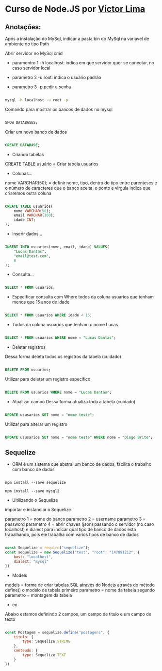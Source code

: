 # Curso de Node.JS por [Victor Lima](https://www.youtube.com/@GuiadoProgramador)

## Anotações:

Após a instalação do MySql, indicar a pasta bin do MySql na variavel de ambiente do tipo Path

Abrir servidor no MySql cmd

- paramentro 1 
-h localhost: indica em que servidor quer se conectar, no caso servidor local

- parametro 2
 -u root: indica o usuário padrão

- parametro 3
 -p pedir a senha

```cmd

mysql -h localhost -u root -p

```

Comando para mostrar os bancos de dados no mysql

```sql

SHOW DATABASES;

```
Criar um novo banco de dados

```sql

CREATE DATABASE;

```

- Criando tabelas

CREATE TABLE usuário = Criar tabela usuarios

- Colunas...

nome VARCHAR(50); = definir nome, tipo, dentro do tipo entre parenteses é o número de caracteres que o banco aceita, o ponto e virgula indica que criaremos outra coluna



```sql

CREATE TABLE usuarios(
    nome VARCHAR(50);
    email VARCHAR(100);
    idade INT;
);

```

- Inserir dados... 

```sql

INSERT INTO usuarios(nome, email, idade) VALUES(
    "Lucas Dantas", 
    "email@test.com",
    8
);

```
- Consulta...

````sql

SELECT * FROM usuarios;

````

- Especificar consulta com Where 
todos da coluna usuarios que tenham menos que 15 anos de idade

```sql

SELECT * FROM usuarios WHERE idade < 15;

```

- Todos da coluna usuarios que tenham o nome Lucas

```sql

SELECT * FROM usuarios WHERE nome = "Lucas Dantas";

```

- Deletar registros

Dessa forma deleta todos os registros da tabela
(cuidado)

```sql

DELETE FROM usuarios;

```

Utilizar para deletar um registro especifico

```sql

DELETE FROM usuarios WHERE nome = "Lucas Dantas";

```

- Atualizar campo 
Dessa forma atualiza toda a tabela
(cuidado)

```sql

UPDATE ususarios SET nome = "nome teste";

```

Utilizar para alterar um registro

```sql

UPDATE ususarios SET nome = "nome teste" WHERE nome = "Diogo Brito";

```

## Sequelize

- ORM é um sistema que abstrai um banco de dados, facilita o trabalho com banco de dados

```

npm install --save sequelize

npm install --save mysql2

```

- Ultilizando o Sequelize

importar e instanciar o Sequelize

parametro 1 = nome do banco
parametro 2 = username
parametro 3 = password
parametro 4 = abrir chaves (json) passando o servidor (no caso localhost) e dialect para indicar qual tipo de banco de dados esta trabalhando, pois ele trabalha com varios tipos de banco de dados

```js

const Sequelize = require("sequelize");
const sequelize = new Sequelize("test", "root", "147891212", {
    host: "localhost",
    dialect: "mysql"
})

```
- Models

models = forma de criar tabelas SQL através do Nodejs
através do método define() o modelo de tabela
primeiro parametro = nome da tabela
segundo parametro = montagem da tabela

- ex

Abaixo estamos definindo 2 campos, um campo de titulo e um campo de texto


```js

const Postagem = sequelize.define("postagens", {
    titulo: {
        type: Sequelize.STRING
    },
    conteudo: {
        type: Sequelize.TEXT
    }
})

```